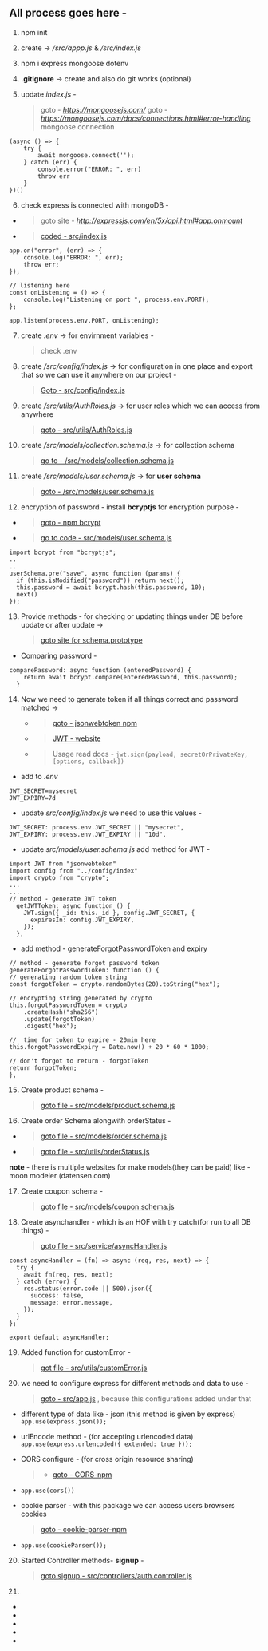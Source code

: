 ## All process goes here -

1. npm init

2. create -> _/src/appp.js_ & _/src/index.js_

3. npm i express mongoose dotenv

4. **.gitignore** -> create and also do git works (optional)

5. update _index.js_ -

   > goto - *https://mongoosejs.com/*
   > goto - *https://mongoosejs.com/docs/connections.html#error-handling*
   > mongoose connection

```
(async () => {
    try {
        await mongoose.connect('');
    } catch (err) {
        console.error("ERROR: ", err)
        throw err
    }
})()
```

6. check express is connected with mongoDB -

- > goto site - *http://expressjs.com/en/5x/api.html#app.onmount*
- > [coded - src/index.js](src/index.js)

```
app.on("error", (err) => {
    console.log("ERROR: ", err);
    throw err;
});

// listening here
const onListening = () => {
    console.log("Listening on port ", process.env.PORT);
};

app.listen(process.env.PORT, onListening);
```

7. create _.env_ -> for envirnment variables -

   > check .env

8. create _/src/config/index.js_ -> for configuration in one place and export that so we can use it anywhere on our project -

   > [Goto - src/config/index.js](src/config/index.js)

9. create _/src/utils/AuthRoles.js_ -> for user roles which we can access from anywhere

   > [goto - src/utils/AuthRoles.js](src/utils/authRoles.js)

10. create _/src/models/collection.schema.js_ -> for collection schema

    > [go to - /src/models/collection.schema.js](src/models/collection.schema.js)

11. create _/src/models/user.schema.js_ -> for **user schema**

    > [goto - /src/models/user.schema.js](src/models/user.schema.js)

12. encryption of password - install **bcryptjs** for encryption purpose -

- > [goto - npm bcrypt](https://www.npmjs.com/package/bcryptjs)
- > [go to code - src/models/user.schema.js](src/models/user.schema.js)

```
import bcrypt from "bcryptjs";
..
..
userSchema.pre("save", async function (params) {
  if (this.isModified("password")) return next();
  this.password = await bcrypt.hash(this.password, 10);
  next()
});
```

13. Provide methods - for checking or updating things under DB before update or after update ->
    > [goto site for schema.prototype](<https://mongoosejs.com/docs/api/schema.html#Schema.prototype.method()>)

- Comparing password -

```
comparePassword: async function (enteredPassword) {
    return await bcrypt.compare(enteredPassword, this.password);
  }
```

14. Now we need to generate token if all things correct and password matched ->
    - > [goto - jsonwebtoken npm](https://www.npmjs.com/package/jsonwebtoken)
    - > [JWT - website](https://jwt.io/)
    - > Usage read docs - `jwt.sign(payload, secretOrPrivateKey, [options, callback])`

- add to _.env_

```
JWT_SECRET=mysecret
JWT_EXPIRY=7d
```

- update _src/config/index.js_ we need to use this values -

```
JWT_SECRET: process.env.JWT_SECRET || "mysecret",
JWT_EXPIRY: process.env.JWT_EXPIRY || "10d",
```

- update _src/models/user.schema.js_ add method for JWT -

```
import JWT from "jsonwebtoken"
import config from "../config/index"
import crypto from "crypto";
...
...
// method - generate JWT token
  getJWTToken: async function () {
    JWT.sign({ _id: this._id }, config.JWT_SECRET, {
      expiresIn: config.JWT_EXPIRY,
    });
  },
```

- add method - generateForgotPasswordToken and expiry

```
// method - generate forgot password token
generateForgotPasswordToken: function () {
// generating random token string
const forgotToken = crypto.randomBytes(20).toString("hex");

// encrypting string generated by crypto
this.forgotPasswordToken = crypto
    .createHash("sha256")
    .update(forgotToken)
    .digest("hex");

//  time for token to expire - 20min here
this.forgotPasswordExpiry = Date.now() + 20 * 60 * 1000;

// don't forgot to return - forgotToken
return forgotToken;
},
```

15. Create product schema -

    > [goto file - src/models/product.schema.js](src/models/product.schema.js)

16. Create order Schema alongwith orderStatus -

- > [goto file - src/models/order.schema.js](src/models/order.schema.js)
- > [goto file - src/utils/orderStatus.js](src/utils/orderStatus.js)

**note** - there is multiple websites for make models(they can be paid) like - moon modeler (datensen.com)

17. Create coupon schema -

    > [goto file - src/models/coupon.schema.js](src/models/coupon.schema.js)

18. Create asynchandler - which is an HOF with try catch(for run to all DB things) -
    > [goto file - src/service/asyncHandler.js](src/service/asyncHandler.js)

```
const asyncHandler = (fn) => async (req, res, next) => {
  try {
    await fn(req, res, next);
  } catch (error) {
    res.status(error.code || 500).json({
      success: false,
      message: error.message,
    });
  }
};

export default asyncHandler;
```

19. Added function for customError -

    > [got file - src/utils/customError.js](src/utils/customError.js)

20. we need to configure express for different methods and data to use -
    > [goto - src/app.js](src/app.js) , because this configurations added under that

- different type of data like - json (this method is given by express)
  `app.use(express.json());`

- urlEncode method - (for accepting urlencoded data)
  `app.use(express.urlencoded({ extended: true }));`

- CORS configure - (for cross origin resource sharing)

  > - [goto - CORS-npm](https://www.npmjs.com/package/cors)

- `app.use(cors())`

- cookie parser - with this package we can access users browsers cookies

  > [goto - cookie-parser-npm](https://www.npmjs.com/package/cookie-parser)

- `app.use(cookieParser());`

20. Started Controller methods- **signup** -

    > [goto signup - src/controllers/auth.controller.js](src/controllers/auth.controller.js)

21. 

-
-
-
-

-
